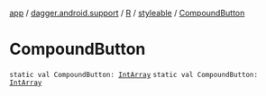 [app](../../../index.md) / [dagger.android.support](../../index.md) / [R](../index.md) / [styleable](index.md) / [CompoundButton](./-compound-button.md)

# CompoundButton

`static val CompoundButton: `[`IntArray`](https://kotlinlang.org/api/latest/jvm/stdlib/kotlin/-int-array/index.html)
`static val CompoundButton: `[`IntArray`](https://kotlinlang.org/api/latest/jvm/stdlib/kotlin/-int-array/index.html)